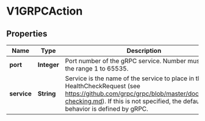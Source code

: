 

# V1GRPCAction

## Properties

Name | Type | Description | Notes
------------ | ------------- | ------------- | -------------
**port** | **Integer** | Port number of the gRPC service. Number must be in the range 1 to 65535. | 
**service** | **String** | Service is the name of the service to place in the gRPC HealthCheckRequest (see https://github.com/grpc/grpc/blob/master/doc/health-checking.md).  If this is not specified, the default behavior is defined by gRPC. |  [optional]




